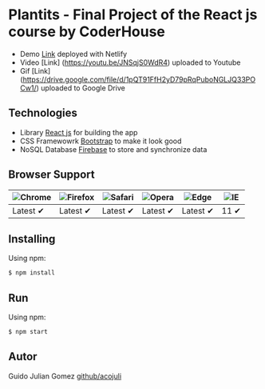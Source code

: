 # Plantits - Final Project of the React js course by CoderHouse
- Demo [Link](https://plantits.netlify.app/) deployed with Netlify
- Video [Link] (https://youtu.be/JNSqjS0WdR4) uploaded to Youtube
- Gif [Link] (https://drive.google.com/file/d/1pQT91FfH2yD79pRqPuboNGLJQ33POCw1/) uploaded to Google Drive

## Technologies

- Library [React js](https://reactjs.org/) for building the app
- CSS Framewowrk [Bootstrap](https://getbootstrap.com/) to make it look good
- NoSQL Database [Firebase](https://firebase.google.com/)  to store and synchronize data 

## Browser Support

![Chrome](https://raw.github.com/alrra/browser-logos/master/src/chrome/chrome_48x48.png) | ![Firefox](https://raw.github.com/alrra/browser-logos/master/src/firefox/firefox_48x48.png) | ![Safari](https://raw.github.com/alrra/browser-logos/master/src/safari/safari_48x48.png) | ![Opera](https://raw.github.com/alrra/browser-logos/master/src/opera/opera_48x48.png) | ![Edge](https://raw.github.com/alrra/browser-logos/master/src/edge/edge_48x48.png) | ![IE](https://raw.github.com/alrra/browser-logos/master/src/archive/internet-explorer_9-11/internet-explorer_9-11_48x48.png) |
--- | --- | --- | --- | --- | --- |
Latest ✔ | Latest ✔ | Latest ✔ | Latest ✔ | Latest ✔ | 11 ✔ |

## Installing

Using npm:

```bash
$ npm install
```
## Run

Using npm:

```bash
$ npm start
```

## Autor

Guido Julian Gomez [github/acojuli](https://github.com/acojuli)